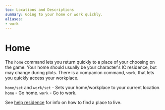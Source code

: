 ```yaml
---
toc: Locations and Descriptions
summary: Going to your home or work quickly.
aliases:
- work
---
```

# Home

The `home` command lets you return quickly to a place of your choosing on the game.  Your home should usually be your character's IC residence, but may change during plots.  There is a companion command, `work`, that lets you quickly access your workplace.

`home/set` and `work/set` - Sets your home/workplace to your current location.
`home` - Go home.
`work` - Go to work.

See [help residence](/help/residence) for info on how to find a place to live.
